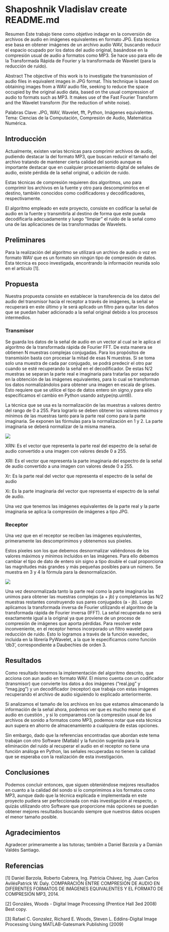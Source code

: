 # Shaposhnik Vladislav create README.md


Resumen
Este trabajo tiene como objetivo indagar en la conversión de archivos de audio en imágenes equivalentes en formato JPG. Esta técnica ese basa en obtener imágenes de un archivo audio WAV, buscando reducir el espacio ocupado por los datos del audio original, basándose en la compresión usual de audio a formatos como MP3. Se hace uso para ello de la Transformada Rápida de Fourier y la transformada de Wavelet (para la reducción de ruido).

Abstract
The objective of this work is to investigate the transmission of audio files in equivalent images in JPG format. This technique is based on obtaining images from a WAV audio file, seeking to reduce the space occupied by the original audio data, based on the usual compression of audio to formats such as MP3. It makes use of the Fast Fourier Transform and the Wavelet transform (for the reduction of white noise).


Palabras Clave: JPG, WAV, Wavelet, fft, Python, Imágenes equivalentes.
Tema: Ciencias de la Computación, Compresión de Audio, Matemática Numérica.

## Introducción
Actualmente, existen varias técnicas para comprimir archivos de audio, pudiendo destacar la del formato MP3, que buscan reducir el tamaño del archivo tratando de mantener cierta calidad del sonido aunque es importante destacar que en cualquier procesamiento digital de señales de audio, existe pérdida de la señal original, o adición de ruido.

Estas técnicas de compresión requieren dos algoritmos, uno para comprimir los archivos en la fuente y otro para descomprimirlos en el destino, también conocidos como codificadores y decodificadores, respectivamente.

El algoritmo empleado en este proyecto, consiste en codificar la señal de audio en la fuente y transmitirla al destino de forma que este pueda decodificarla adecuadamente y luego “limpiar” el ruido de la señal como una de las aplicaciones de las transformadas de Wavelets.

## Preliminares
Para la realización del algoritmo se utilizará un archivo de audio o voz en formato WAV que es un formato sin ningún tipo de compresión de datos. Esta técnica es poco investigada, encontrando la información reunida solo en el artículo [1].

## Propuesta
Nuestra propuesta consiste en establecer la transferencia de los datos del audio del transmisor hacia el receptor a través de imágenes, la señal se recuperará en este último y le será aplicado un filtro para quitar los daños que se puedan haber adicionado a la señal original debido a los procesos intermedios.

### Transmisor
Se guarda los datos de la señal de audio en un vector al cual se le aplica el algoritmo de la transformada rápida de Fourier FFT. De esta manera se obtienen N muestras complejas conjugadas. Para los propósitos de transmisión basta con procesar la mitad de esas N muestras. Si se toma solo una muestra de cada par conjugado, se podrá predecir el otro par cuando se esté recuperando la señal en el decodificador. De estas N/2 muestras se separan la parte real e imaginaria para tratarlas por separado en la obtención de las imágenes equivalentes, para lo cual se transforman los datos normalizándolos para obtener una imagen en escala de grises. Esto requiere que se utilice el tipo de datos entero sin signo,y para ello especificamos el cambio en Python usando astype(np.uint8).

La técnica que se usa es la normalización de las muestras a valores dentro del rango de 0 a 255. Para lograrlo se deben obtener los valores máximos y mínimos de las muestras tanto para la parte real como para la parte imaginaria. Se exponen las fórmulas para la normalización en 1 y 2. La parte imaginaria se deberá normalizar de la misma manera.


![](image1.png)

XRN: Es el vector que representa la parte real del espectro de
la señal de audio convertido a una imagen con valores desde 0
a 255.

XRI: Es el vector que representa la parte imaginaria del
espectro de la señal de audio convertido a una imagen con
valores desde 0 a 255.

Xr: Es la parte real del vector que representa el espectro de la
señal de audio

Xi: Es la parte imaginaria del vector que representa el espectro
de la señal de audio.

Una vez que tenemos las imágenes equivalentes de la parte real y la parte imaginaria se aplica la compresión de imágenes a tipo JPG.

### Receptor
Una vez que en el receptor se reciben las imágenes equivalentes, primeramente las descomprimimos y obtenemos sus píxeles.

Estos píxeles son los que debemos desnormalizar valiéndonos de los valores máximos y mínimos incluidos en las imágenes. Para ello debemos cambiar el tipo de dato de entero sin signo a tipo double el cual proporciona las magnitudes más grandes y más pequeñas posibles para un número. Se muestra en 3 y 4 la fórmula para la desnormalización.

![](image2.png)

Una vez desnormalizada tanto la parte real como la parte imaginaria las unimos para obtener las muestras complejas (a + jb) y completamos las N/2 muestras restantes construyendo sus pares conjugados (a - jb). Luego aplicamos la transformada inversa de Fourier utilizando el algoritmo de la transformada rápida de Fourier inversa (IFFT). La señal recuperada no será exactamente igual a la original ya que proviene de un proceso de compresión de imágenes que aporta pérdidas. Para resolver este inconveniente, en el receptor hemos incorporado un filtro wavelet para reducción de ruido. Esto lo logramos a través de la función wavedec, incluida en la librería PyWavelet, a la que le especificamos como función ‘db3’, correspondiente a Daubechies de orden 3.

## Resultados
Como resultado tenemos la implementación del algoritmo descrito, que acciona con aun audio en formato WAV. El mismo cuenta con un codificador (transmisor) que convierte los datos a dos imágenes (“real.jpg” y “imag.jpg”) y un decodificador (receptor) que trabaja con estas imágenes recuperando el archivo de audio siguiendo lo explicado anteriormente.

Si analizamos el tamaño de los archivos en los que estamos almacenando la información de la señal ahora, podemos ver que es mucho menor que el audio en cuestión , y si lo comparamos con la compresión usual de los archivos de sonido a formatos como MP3, podemos notar que esta técnica aun supera en ahorro de almacenamiento a cualquiera de estas opciones.

Sin embargo, dado que la referencias encontradas que abordan este tema trabajan con otro Software (Matlab) y la función sugerida para la eliminación del ruido al recuperar el audio en el receptor no tiene una función análoga en Python, las señales recuperadas no tienen la calidad que se esperaba con la realización de esta investigación.

## Conclusiones
 Podemos concluir entonces, que siguen obteniéndose mejores resultados en cuanto a la calidad del sondo si lo comprimimos a los formatos como MP3, aunque dado que la técnica explicada e implementada en este proyecto pudiera ser perfeccionada con más investigación al respecto, o quizás utilizando otro Software que proporcione más opciones se puedan obtener mejores resultados buscando siempre que nuestros datos ocupen el menor tamaño posible.

## Agradecimientos
Agradecer primeramente a las tutoras; también a Daniel Barzola y a Damián Valdés Santiago.

## Referencias
[1]  Daniel Barzola, Roberto Cabrera, Ing. Patricia Chávez, Ing. Juan Carlos AvilésPatrick W. Daly. COMPARACIÓN ENTRE COMPRESIÓN DE AUDIO EN
DIFERENTES FORMATOS DE IMÁGENES EQUIVALENTES Y
EL FORMATO DE COMPRESIÓN MP3, 2014. 

[2] Gonzáles, Woods - Digital Image Processing (Prentice Hall 3ed 2008) Best copy.

[3]  Rafael C. Gonzalez, Richard E. Woods, Steven L. Eddins-Digital Image Processing Using MATLAB-Gatesmark Publishing (2009)
